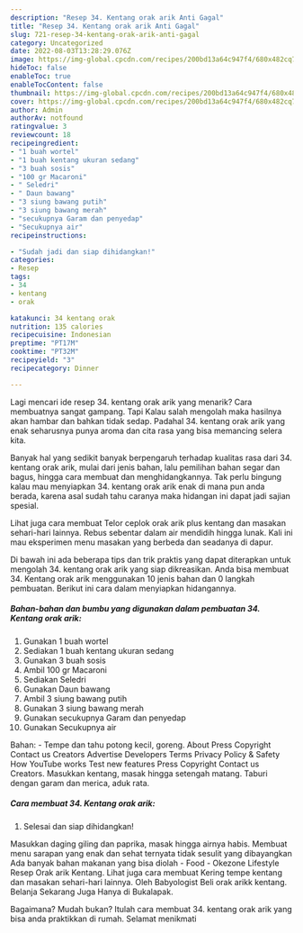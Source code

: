 ```yaml
---
description: "Resep 34. Kentang orak arik Anti Gagal"
title: "Resep 34. Kentang orak arik Anti Gagal"
slug: 721-resep-34-kentang-orak-arik-anti-gagal
category: Uncategorized
date: 2022-08-03T13:28:29.076Z
image: https://img-global.cpcdn.com/recipes/200bd13a64c947f4/680x482cq70/34-kentang-orak-arik-foto-resep-utama.jpg
hideToc: false
enableToc: true
enableTocContent: false
thumbnail: https://img-global.cpcdn.com/recipes/200bd13a64c947f4/680x482cq70/34-kentang-orak-arik-foto-resep-utama.jpg
cover: https://img-global.cpcdn.com/recipes/200bd13a64c947f4/680x482cq70/34-kentang-orak-arik-foto-resep-utama.jpg
author: Admin
authorAv: notfound
ratingvalue: 3
reviewcount: 18
recipeingredient:
- "1 buah wortel"
- "1 buah kentang ukuran sedang"
- "3 buah sosis"
- "100 gr Macaroni"
- " Seledri"
- " Daun bawang"
- "3 siung bawang putih"
- "3 siung bawang merah"
- "secukupnya Garam dan penyedap"
- "Secukupnya air"
recipeinstructions:

- "Sudah jadi dan siap dihidangkan!"
categories:
- Resep
tags:
- 34
- kentang
- orak

katakunci: 34 kentang orak 
nutrition: 135 calories
recipecuisine: Indonesian
preptime: "PT17M"
cooktime: "PT32M"
recipeyield: "3"
recipecategory: Dinner

---
```



Lagi mencari ide resep 34. kentang orak arik yang menarik? Cara membuatnya sangat gampang. Tapi Kalau salah mengolah maka hasilnya akan hambar dan bahkan tidak sedap. Padahal 34. kentang orak arik yang enak seharusnya punya aroma dan cita rasa yang bisa memancing selera kita.


Banyak hal yang sedikit banyak berpengaruh terhadap kualitas rasa dari 34. kentang orak arik, mulai dari jenis bahan, lalu pemilihan bahan segar dan bagus, hingga cara membuat dan menghidangkannya. Tak perlu bingung kalau mau menyiapkan 34. kentang orak arik enak di mana pun anda berada, karena asal sudah tahu caranya maka hidangan ini dapat jadi sajian spesial.

Lihat juga cara membuat Telor ceplok orak arik plus kentang dan masakan sehari-hari lainnya. Rebus sebentar dalam air mendidih hingga lunak. Kali ini mau eksperimen menu masakan yang berbeda dan seadanya di dapur.


Di bawah ini ada beberapa tips dan trik praktis yang dapat diterapkan untuk mengolah 34. kentang orak arik yang siap dikreasikan. Anda bisa membuat 34. Kentang orak arik menggunakan 10 jenis bahan dan 0 langkah pembuatan. Berikut ini cara dalam menyiapkan hidangannya.

<!--inarticleads1-->

##### Bahan-bahan dan bumbu yang digunakan dalam pembuatan 34. Kentang orak arik:

1. Gunakan 1 buah wortel
1. Sediakan 1 buah kentang ukuran sedang
1. Gunakan 3 buah sosis
1. Ambil 100 gr Macaroni
1. Sediakan  Seledri
1. Gunakan  Daun bawang
1. Ambil 3 siung bawang putih
1. Gunakan 3 siung bawang merah
1. Gunakan secukupnya Garam dan penyedap
1. Gunakan Secukupnya air


Bahan: - Tempe dan tahu potong kecil, goreng. About Press Copyright Contact us Creators Advertise Developers Terms Privacy Policy &amp; Safety How YouTube works Test new features Press Copyright Contact us Creators. Masukkan kentang, masak hingga setengah matang. Taburi dengan garam dan merica, aduk rata. 

<!--inarticleads2-->

##### Cara membuat 34. Kentang orak arik:


1. Selesai dan siap dihidangkan!

Masukkan daging giling dan paprika, masak hingga airnya habis. Membuat menu sarapan yang enak dan sehat ternyata tidak sesulit yang dibayangkan Ada banyak bahan makanan yang bisa diolah - Food - Okezone Lifestyle Resep Orak arik Kentang. Lihat juga cara membuat Kering tempe kentang dan masakan sehari-hari lainnya. Oleh Babyologist Beli orak arikk kentang. Belanja Sekarang Juga Hanya di Bukalapak. 

Bagaimana? Mudah bukan? Itulah cara membuat 34. kentang orak arik yang bisa anda praktikkan di rumah. Selamat menikmati
